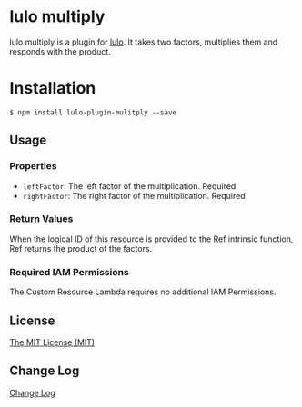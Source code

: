 # lulo multiply

lulo multiply is a plugin for [lulo](https://github.com/carlnordenfelt/lulo).
It takes two factors, multiplies them and responds with the product.

# Installation
```
$ npm install lulo-plugin-mulitply --save
```

## Usage
### Properties
* `leftFactor`: The left factor of the multiplication. Required
* `rightFactor`: The right factor of the multiplication. Required

### Return Values
When the logical ID of this resource is provided to the Ref intrinsic function, Ref returns the product of the factors.

### Required IAM Permissions
The Custom Resource Lambda requires no additional IAM Permissions.

## License
[The MIT License (MIT)](/LICENSE)

## Change Log
[Change Log](/CHANGELOG.md)
